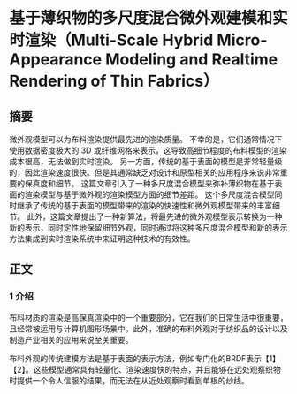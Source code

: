 # 基于薄织物的多尺度混合微外观建模和实时渲染（Multi-Scale Hybrid Micro-Appearance Modeling and Realtime Rendering of Thin Fabrics）

## 摘要

微外观模型可以为布料渲染提供最先进的渲染质量。 不幸的是，它们通常情况下使用数据密度极大的 3D 或纤维网格来表示，这导致高细节程度的布料模型的渲染成本很高，无法做到实时渲染。 另一方面，传统的基于表面的模型是非常轻量级的，因此渲染速度很快。但是其通常缺乏对设计和原型相关的应用程序来说非常重要的保真度和细节。 这篇文章引入了一种多尺度混合模型来弥补薄织物在基于表面的渲染模型与基于微外观的渲染模型方面的细节差距。 这个多尺度混合模型同时继承了传统的基于表面的模型带来的渲染的快速性和微外观模型带来的丰富细节。 此外，这篇文章提出了一种新算法，将最先进的微外观模型表示转换为一种新的表示，同时定性地保留细节外观，同时通过将这种多尺度混合模型和新的表示方法集成到实时渲染系统中来证明这种技术的有效性。



## 正文

### 1 介绍

布料材质的渲染是高保真渲染中的一个重要部分，它在我们的日常生活中很重要，且经常被运用与计算机图形场景中。此外，准确的布料外观对于纺织品的设计以及制造产业相关的应用来说至关重要。

布料外观的传统建模方法是基于表面的表示方法，例如专门化的BRDF表示【1】【2】。这些模型通常具有轻量化、渲染速度快的特点，并且能够在远处观察织物时提供一个令人信服的结果，而无法在从近处观察时看到单根的纱线。







